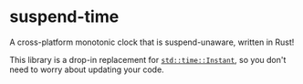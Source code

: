 # suspend-time
A cross-platform monotonic clock that is suspend-unaware, written in Rust!

This library is a drop-in replacement for [`std::time::Instant`](https://doc.rust-lang.org/std/time/struct.Instant.html), so you don't need to worry about updating your code.

